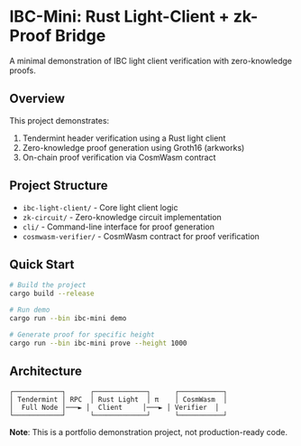 # IBC-Mini: Rust Light-Client + zk-Proof Bridge

A minimal demonstration of IBC light client verification with zero-knowledge proofs.

## Overview

This project demonstrates:
1. Tendermint header verification using a Rust light client
2. Zero-knowledge proof generation using Groth16 (arkworks)
3. On-chain proof verification via CosmWasm contract

## Project Structure

- `ibc-light-client/` - Core light client logic
- `zk-circuit/` - Zero-knowledge circuit implementation  
- `cli/` - Command-line interface for proof generation
- `cosmwasm-verifier/` - CosmWasm contract for proof verification

## Quick Start

```bash
# Build the project
cargo build --release

# Run demo
cargo run --bin ibc-mini demo

# Generate proof for specific height
cargo run --bin ibc-mini prove --height 1000
```

## Architecture

```
┌────────────┐      ┌─────────────┐      ┌───────────┐
│ Tendermint │ RPC  │ Rust Light  │ π    │ CosmWasm  │
│  Full Node │───► │  Client     │───► │ Verifier  │
└────────────┘      └─────────────┘      └───────────┘
```

**Note**: This is a portfolio demonstration project, not production-ready code.